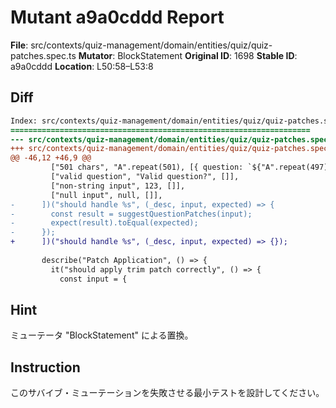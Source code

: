 # Mutant a9a0cddd Report

**File**: src/contexts/quiz-management/domain/entities/quiz/quiz-patches.spec.ts
**Mutator**: BlockStatement
**Original ID**: 1698
**Stable ID**: a9a0cddd
**Location**: L50:58–L53:8

## Diff

```diff
Index: src/contexts/quiz-management/domain/entities/quiz/quiz-patches.spec.ts
===================================================================
--- src/contexts/quiz-management/domain/entities/quiz/quiz-patches.spec.ts	original
+++ src/contexts/quiz-management/domain/entities/quiz/quiz-patches.spec.ts	mutated #1698
@@ -46,12 +46,9 @@
         ["501 chars", "A".repeat(501), [{ question: `${"A".repeat(497)}...` }]],
         ["valid question", "Valid question?", []],
         ["non-string input", 123, []],
         ["null input", null, []],
-      ])("should handle %s", (_desc, input, expected) => {
-        const result = suggestQuestionPatches(input);
-        expect(result).toEqual(expected);
-      });
+      ])("should handle %s", (_desc, input, expected) => {});
 
       describe("Patch Application", () => {
         it("should apply trim patch correctly", () => {
           const input = {
```

## Hint

ミューテータ "BlockStatement" による置換。

## Instruction

このサバイブ・ミューテーションを失敗させる最小テストを設計してください。
